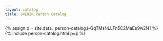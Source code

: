 ```yaml
---
layout: catalog
title: SWERIK Person Catalog
---
```

{% assign p = site.data._person-catalog.i-GqTMsNLLFn5C2MaEe9w2N1 %}
{% include person-catalog.html p=p %}

